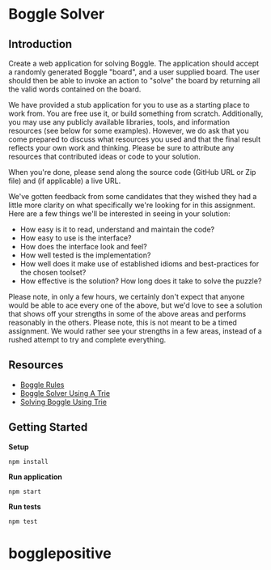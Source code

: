 # Boggle Solver

## Introduction

Create a web application for solving Boggle. The application should accept a randomly generated Boggle "board",
and a user supplied board. The user should then be able to invoke an action to "solve" the board by returning
all the valid words contained on the board.

We have provided a stub application for you to use as a starting place to work from. You are free use it, or build
something from scratch. Additionally, you may use any publicly available libraries, tools, and information resources
(see below for some examples). However, we do ask that you come prepared to discuss what resources you used and that
the final result reflects your own work and thinking. Please be sure to attribute any resources that contributed
ideas or code to your solution.

When you're done, please send along the source code (GitHub URL or Zip file) and (if applicable) a live URL.

We've gotten feedback from some candidates that they wished they had a little more clarity on what specifically we're
looking for in this assignment. Here are a few things we'll be interested in seeing in your solution:

- How easy is it to read, understand and maintain the code?
- How easy to use is the interface?
- How does the interface look and feel?
- How well tested is the implementation?
- How well does it make use of established idioms and best-practices for the chosen toolset?
- How effective is the solution? How long does it take to solve the puzzle?

Please note, in only a few hours, we certainly don't expect that anyone would be able to ace every one of the above,
but we'd love to see a solution that shows off your strengths in some of the above areas and performs reasonably in
the others. Please note, this is not meant to be a timed assignment. We would rather see your strengths in a few areas,
instead of a rushed attempt to try and complete everything.

## Resources

- [Boggle Rules](https://en.wikipedia.org/wiki/Boggle#Rules)
- [Boggle Solver Using A Trie](https://www.geeksforgeeks.org/boggle-set-2-using-trie/?ref=lbp)
- [Solving Boggle Using Trie](https://algotree.org/algorithms/trie/trie_dfs_boggle/)

## Getting Started

**Setup**

    npm install

**Run application**

    npm start

**Run tests**

    npm test
# bogglepositive
